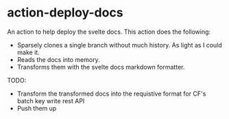 # action-deploy-docs

An action to help deploy the svelte docs. This action does the following:

- Sparsely clones a single branch without much history. As light as I could make it.
- Reads the docs into memory.
- Transforms them with the svelte docs markdown formatter.

TODO:

- Transform the transformed docs into the requistive format for CF's batch key write rest API
- Push them up
